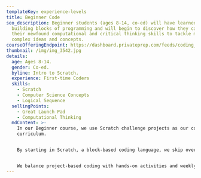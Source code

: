 ```yaml
---
templateKey: experience-levels
title: Beginner Code
seo_description: Beginner students (ages 8-14, co-ed) will have learned the
  building blocks of programming and will begin to discover how they can use
  their newfound computational and critical thinking skills to tackle more
  complex ideas and concepts.
courseOfferingEndpoint: https://dashboard.privateprep.com/feeds/coding_space/classes?class_category_ids[]=46
thumbnail: /img/img_3542.jpg
details:
  age: Ages 8-14.
  gender: Co-ed.
  byline: Intro to Scratch.
  experience: First-time Coders
  skills:
    - Scratch
    - Computer Science Concepts
    - Logical Sequence
  sellingPoints:
    - Great Launch Pad
    - Computational Thinking
  mdContent: >-
    In our Beginner course, we use Scratch challenge projects as our core
    curriculum.


    By starting in Scratch, a block-based coding language, we skip over the small syntactic details of text-based languages and cut directly to the difficult part of coding: formulating one’s ideas into a logical sequence of steps. Students can jump into this class with no prior programming knowledge and in just a few hours build an incredible understanding of core computer science concepts through building games and animations. As they progress through this course, they’ll continue to learn essential programming constructs and develop a computational thought process that will prepare them for more advanced material.


    We balance project-based coding with hands-on activities and weekly challenges that help students learn on and off-screen. During each class, students get a break from their screens and discover opportunities to create and explore all around them with activities such as: engineering challenges, science experiments, short story writing, and more.
---
```


